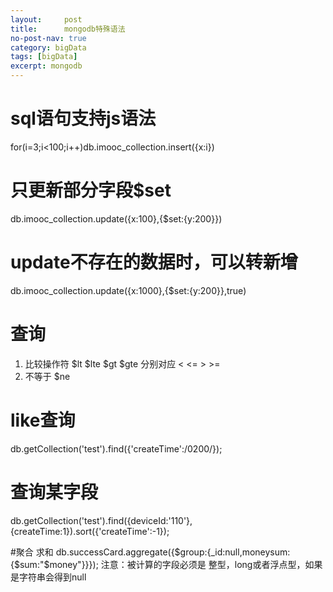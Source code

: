 ```yaml
---
layout:     post
title:      mongodb特殊语法
no-post-nav: true
category: bigData
tags: [bigData]
excerpt: mongodb
---
```

# sql语句支持js语法
for(i=3;i<100;i++)db.imooc_collection.insert({x:i})
# 只更新部分字段$set
db.imooc_collection.update({x:100},{$set:{y:200}})
# update不存在的数据时，可以转新增
db.imooc_collection.update({x:1000},{$set:{y:200}},true)
# 查询
1. 比较操作符 $lt $lte $gt $gte 分别对应 < <= > >=
2. 不等于 $ne

# like查询
db.getCollection('test').find({'createTime':/0200/});

# 查询某字段
db.getCollection('test').find({deviceId:'110'},{createTime:1}).sort({'createTime':-1});

#聚合 求和
db.successCard.aggregate({$group:{_id:null,moneysum:{$sum:"$money"}}});
   注意：被计算的字段必须是 整型，long或者浮点型，如果是字符串会得到null



